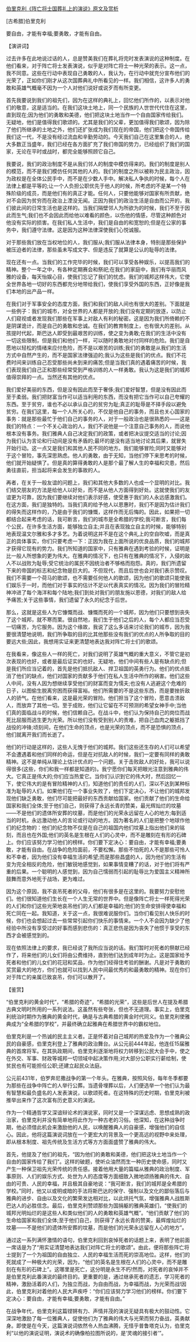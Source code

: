 [伯里克利《阵亡将士国葬礼上的演说》原文及赏析](https://www.vrrw.net/wx/14513.html)

[古希腊]伯里克利

要自由，才能有幸福;要勇敢，才能有自由。

【演讲词】

过去许多在此地说过话的人，总是赞美我们在葬礼将完时发表演说的这种制度。在他们看来，对于阵亡将士发表演说，似乎是对阵亡将士一种光荣的表示。这一点，我不同意。这些在行动中表现自己勇敢的人，我认为，在行动中就充分宣布他们的光荣了，正如你们刚才从这次国葬典礼中所看见的一样。我们相信，这许多人的勇敢和英雄气概毫不因为一个人对他们说好或说歹而有所变更。

首先我要说到我们的祖先们，因为在这样的典礼上，回忆他们所作的，以表示对他们的敬意，这是适当的。在我们这块土地上，同一个民族的人世世代代住在这里，直到现在;因为他们的勇敢和美德，他们把这块土地当作一个自由国家传给我们。无疑地，他们是值得我们歌颂的。尤其是我们的父辈，更加值得我们歌颂，因为除了他们所继承的土地之外，他们还扩张成为我们现在的帝国，他们把这个帝国传给我们这一代，不是没有经过流血和辛勤劳动的。今天我们自己在这里集合的人，绝大多数正当盛年，我们已经在各方面扩充了我们帝国的势力，已经组织了我们的国家，无论在平时或战时，都完全能够照顾它自己。

我要说，我们的政治制度不是从我们邻人的制度中模仿得来的。我们的制度是别人的模范，而不是我们模仿任何其他的人的。我们的制度之所以被称为民主政治，因为政权是在全体公民手中，而不是在少数人手中。解决私人争执的时候，每个人在法律上都是平等的;让一个人负担公职优先于他人的时候，所考虑的不是某一个特殊阶级的成员，而是他们有的真正才能。任何人，只要他能够对国家有所贡献，绝对不会因为贫穷而在政治上湮没无闻。正因为我们的政治生活是自由而公开的，我们彼此间的日常生活也是这样的。当我们隔壁邻人为所欲为的时候，我们不至于因此而生气;我们也不会因此而给他以难看的颜色，以伤他的情感，尽管这种颜色对他没有实际的损害。在我们私人生活中，我们是自由的和宽恕的;但是在公家的事务中，我们遵守法律。这是因为这种法律深使我们心悦诚服。

对于那些我们放在当权地位的人，我们服从;我们服从法律本身，特别是那些保护被压迫者的法律，那些虽未写成文字、但是违反了就算是公认的耻辱的法律。

现在还有一点。当我们的工作完毕的时候，我们可以享受各种娱乐，以提高我们的精神。整个一年之中，有各种定期赛会和祭祀;在我们的家庭中，我们有华丽而风雅的设备，每天怡娱心目，使我们忘记了我们的忧虑。我们的城邦这样伟大，它使全世界各地一切好的东西都充分地带给我们，使我们享受外国的东西，正好像是我们本地的出产品一样。



在我们对于军事安全的态度方面，我们和我们的敌人间也有很大的差别。下面就是一些例子：我们的城市，对全世界的人都是开放的;我们没有定期的放逐，以防止人们窥视或者发现我们那些在军事上对敌人有利的秘密。这是因为我们所倚赖的不是阴谋诡计，而是自己的勇敢和忠诚。在我们的教育制度上，也有很大的差别。从孩提时代起，斯巴达人即受到最艰苦的训练，使之变为勇敢;在我们的生活中没有一切这些限制，但是我们和他们一样，可以随时勇敢地对付同样的危险。我们是自愿地以轻松的情绪来应付危险，而不是以艰苦的训练;我们的勇敢是从我们的生活方式中自然产生的，而不是国家法律强迫的;我认为这些是我们的优点。我们不花费时间来训练自己忍受那些尚未到来的痛苦;但是当我们真的遇着痛苦的时候，我们表现我们自己正和那些经常受到严格训练的人一样勇敢。我认为这是我们的城邦值得崇拜的一点。当然还有其他的优点。

我们爱好美丽的东西，但是没有因此而至于奢侈;我们爱好智慧，但是没有因此而至于柔弱。我们把财富当作可以适当利用的东西，而没有把它当作可以自己夸耀的东西。至于贫穷，谁也不必以承认自己的贫穷为耻;真正的耻辱是不择手段以避免贫穷。在我们这里，每一个人所关心的，不仅是他自己的事务，而且也关心国家的事务：就是那些最忙于他们自己的事务的人，对于一般政治也是很熟悉的——这是我们的特点：一个不关心政治的人，我们不说他是一个注意自己事务的人，而说他根本没有事务。我们雅典人自己决定我们的政策，或者把决议提交适当的讨论;因为我们认为言论和行动间是没有矛盾的;最坏的是没有适当地讨论其后果，就冒失开始行动。这一点又是我们和其他人民不同的地方。我们能够冒险;同时又能够对于这个冒险，事先深思熟虑。他人的勇敢，由于无知，当他们停下来思考的时候，他们就开始疑惧了。但是真的算得勇敢的人是那个最了解人生的幸福和灾患，然后勇往直前，担当起将来会发生的事故的人。

再者，在关于一般友谊的问题上，我们和其他大多数的人也成一个显明的对比。我们结交朋友的方法是给他人以好处，而不是从他人方面得到好处。这就使我们的友谊更为可靠，因为我们要继续对他们表示好感，使受惠于我们的人永远感激我们。在这方面，我们是独特的。当我们真的给予他人以恩惠时，我们不是因为估计我们的得失而这样作的，乃是由于我们的慷慨，这样作而无后悔的。因此，如果把一切都结合起来考虑的话，我可断言，我们的城市是全希腊的学校;我可断言，我们每个公民，在许多生活方面，能够独立自主;并且在表现独立自主的时候，能够特别地表现温文尔雅和多才多艺。为着说明这并不是在这个典礼上的空自吹嘘，而是真正的具体事实，你们只要考虑一下：正因为我在上面所说的优良品质，我们的城邦才获得它现有的势力。我们所知道的国家中，只有雅典在遇到考验的时候，证明是比一般人所想象的更为伟大。在雅典的情况下，也只有在雅典的情况下，入侵的敌人不以战败为耻辱;受它统治的属民不因统治者不够格而抱怨。真的，我们所遗留下来的帝国的标志和纪念物是巨大的。不但现代，而且后世也会对我们表示赞叹。我们不需要一个荷马的歌颂，也不需要任何他人的歌颂，因为他们的歌颂只能使我们娱乐于一时，而他们对于事实的估计不足以代表真实的情况。因为我们的冒险精神冲进了每个海洋和每个陆地;我们到处对我们的朋友施以恩德，对我们的敌人给予痛苦;关于这些事情，我们遗留了永久的纪念于后世。

那么，这就是这些人为它慷慨而战、慷慨而死的一个城邦，因为他们只要想到丧失了这个城邦，就不寒而栗。很自然地，我们生于他们之后的人，每个人都应当忍受一切痛苦，为它服务。因为这个缘故，我说了这么多话来讨论我们的城市，因为我要很清楚地说明，我们所争取的目的比其他那些没有我们的优点的人所争取的目的要远大些;因此，我想用实证来更清楚地表达我对阵亡将士们的歌颂。

在我看来，像这些人一样的死亡，对我们说明了英雄气概的重大意义，不管它是初次表现的也好，或者是最后证实的也好。无疑地，他们中间有些人是有缺点的;但是我们所应当记着的，首先是他们抵抗敌人、捍卫祖国的英勇行为。他们的优点抵消了他们的缺点，他们对国家的贡献多于他们在私人生活中所作的祸害。他们这些人中间，没有人因为想继续享受他们的财富而变为懦夫;也没有人逃避这个危难的日子，以图偷生脱离穷困而获得富裕。他们所需要的不是这些东西，而是要挫折敌人的骄气。在他们看来，这是最光荣的冒险。他们担当了这个冒险，愿意击溃敌人，而放弃了其他一切。至于成败，他们让它留在不可预测的希望女神手中;当他们真的面临战斗的时候，他们信赖自己。在战斗中，他们认为保持自己的岗位而战死比屈服而逃生更为光荣。所以他们没有受到别人的责难，把自己血肉之躯抵挡了战役的冲锋;顷刻间，在他们生命的顶点，也是光荣的顶点，而不是恐惧的顶点，他们就离开我们而长逝了。

他们的行动是这样的，这些人无愧于他们的城邦。我们这些还生存的人们可以希望不会遭遇着和他们同样的命运，但是在对抗敌人的时候，我们一定要有同样的勇敢精神。这不是单纯从理论上估计优点的一个问题。关于击败敌人的好处，我可以说得很多(这些，你们和我一样都是知道的)。我宁愿你们每天把眼光注意到雅典的伟大。它真正是伟大的;你们应当热爱它。当你们认识到它的伟大时，然后回忆一下，使它伟大的是有冒险精神的人们，知道他们的责任的人们，深以不达到某种标准为耻辱的人们。如果他们在一个事业失败了，他们下定决心，不让他们的城邦发现他们缺乏勇敢，他们尽可能把最好的东西贡献给国家。他们贡献了他们的生命给国家和我们全体;至于他们自己，则获得了永远长青的赞美，最光辉灿烂的坟墓——不是他们的遗体所安葬的坟墓，而是他们的光荣永远留在人心的地方;每到适当的时机，永远激动他人的言论或行动的地方。因为著名的人们是把整个地球作他们的纪念物的：他们的纪念物不仅是在自己的祖国内他们坟墓上指出他们来的铭刻，而且也在外国;他们的英名是生根在人们的心灵中，而不是雕刻在有形的石碑上。你们应该努力学习他们的榜样。你们要下定决心：要自由，才能有幸福;要勇敢，才能有自由。在战争的危险面前，不要松懈。那些不怕死的人不是那些可怜人和不幸者，因为他们没有幸福生活的希望;而是那些昌盛的人，因为他们的生活有变为完全相反的危险，他们敏锐地感觉到，如果事情变糟了的话，对于他们将有严重的后果。一个聪明的人感觉到，因为自己懦弱而引起的耻辱比为爱国主义精神所鼓舞而意外地死于战场，更为难过。

因为这个原因，我不哀吊死者的父母，他们有很多是在这里的。我要努力安慰他们。他们很知道他们生长在一个人生无常的世界中。但是像阵亡将士一样死得光荣的人们和你们这些光荣地哀吊他们的人们都是幸福的;他们的生命安排得使幸福和死亡同在一起。我知道，关于这一点，我很难说服你们。当你们看见别人快乐的时候，你们也会想起过去一些常常引起你们快乐的事情来。一个人不会因为缺少了他经验中所没有享受过的好事而感到悲伤的：真正悲伤是因为丧失了他惯于享受的东西才会被感觉到的。

现在依照法律上的要求，我已经说了我所应当说的话。我们暂时对死者的祭献已经作了，将来他们的儿女们将由公费维持，直到他们达到成年时为止。这是国家给予死者和他们的儿女们的花冠和奖品，作为他们经得住考验的酬谢。凡是对于勇敢的奖赏最大的地方，你们也就可以找到人民中间最优秀的和最勇敢的精神。现在你们对于阵亡的亲属已致哀吊，你们可以散开了。

【鉴赏】

“伯里克利的黄金时代”，“希腊的奇迹”，“希腊的光荣”，这些是后世人在提及希腊古典文明时所用的一系列说法。这虽然有些夸张，但也不无道理。事实上，伯里克利统治时期作为雅典的黄金时代，确是与古典希腊的黄金时代同义。伯里克利使雅典成为“全希腊的学校”，并最终确立起雅典在希腊世界中的霸权地位。

伯里克利是一个热诚的民主主义者。正是怀着对自己城邦的热爱及作为一个雅典公民的自豪感，伯里克利登上了雅典的政治舞台。从公元前444年起，他连任15届雅典的首席将军。在其执政期间，伯里克利逐渐地将权力转移到公民大会手中，使之在外交、军事、财政等城邦一切领域中起决策作用;对大部分公职实行薪给制，使贫民也有可能担任公职;还建立起民众法庭。

公元前431年，伯罗奔尼撒战争的第一个年头。在雅典，按照风俗，每年冬季都要为那些在战争中阵亡的人举行公葬。当遗骨埋葬以后，人们便选举一个他们认为最有智慧和最负盛名的人发表演说，以歌颂死者。在这特殊的历史时期，伯里克利被推举出来作了这次富有历史意义的演说。

作为一个精通哲学又深谙辩论术的演说家，同时又是一个深谋远虑、思想成熟的政治家，伯里克利并没有简单地将此作为一种古老的习俗。他深知，在这种战争时期，他必须借此机会来激励他的人民，以唤醒雅典人的自豪感，增强他们的自信心。因此，他将这篇演说词放在一个更宏大的背景及一个更高远的视野中来处理，即从根本制度、祖先传统及生活方式等方方面面盛赞了雅典的伟大。

首先，他提及了他们的祖先，“因为他们的勇敢和美德，他们把这块土地当作一个自由的国家传给了我们”。这样的破题，使听众油然而生一种历史使命感，同时又产生一种保卫祖先光荣传统的责任感。接着他用大量的篇幅从雅典的政治制度、军事原则、人们的娱乐方式、处世为人的态度等方面细致入微地颂扬雅典的伟大、自由的可贵、人民的幸福，并且极其自豪地说：“我可断言，我们的城邦是全希腊的学校。”同时，他又以或明或暗的手法将斯巴达的保守、强制以及文化的鄙俗落后与雅典的进步、自由以及文化的繁荣发达相对比，以此烘托气氛，增强雅典人战胜斯巴达人的必胜信念。最后，伯里克利赞颂那些为国捐躯的雅典英雄们，“使我们的城邦光明灿烂的是这些人和类似他们的人的勇敢和英雄气概”。“他们贡献了他们的生命给国家和我们全体;至于他们自己，则获得了永远长青的赞美，最辉煌灿烂的坟墓——不是他们的遗体所安葬的坟墓，而是他们的光荣永远留在人心的地方”。

通过这一系列满怀激情的语句，伯里克利回到哀悼死者的话题上来，表明了他前面一席话是为了“用实证清楚地表达我们对阵亡将士的歌颂”。由此，便将那些阵亡将士提到了一个为祖国的自由独立、人民的幸福生活而死的崇高地位。这样，他们的死就成了一种极大的光荣，因为，“他们的英名是生根在人们的心灵中，而不是雕刻在有形的石碑上”。这哪里是死亡，这分明是永生不朽!然而，对死者的哀悼并不是伯里克利此番演说的最终目的。更重要的是，通过继承死者的遗志，学习死者的精神，激励活着的人们，为独立而战，为自由而战，为幸福而战，为光荣而战!因此，伯里克利对着他的人民大声疾呼：“你们应该努力学习他们的榜样。你们要下定决心：要自由，才能有幸福;要勇敢，才能有自由。”

在战争年代，伯里克利这篇铿锵有力、声情并茂的演说无疑具有极大的鼓动性。它深深地激励了每一位雅典人，促使他们为了雅典的伟大与光荣而努力奋战，英勇献身。即使是在今天，这篇演说词依然令人热血沸腾，无怪乎普鲁塔克认为，伯里克利“以他的演说证明，演说术的确像柏拉图所说的，是‘灵魂的接引者’”。

